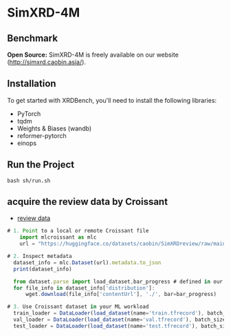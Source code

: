 
# SimXRD-4M
## Benchmark
**Open Source:**  SimXRD-4M is freely available on our website (http://simxrd.caobin.asia/).

## Installation

To get started with XRDBench, you'll need to install the following libraries:

- PyTorch
- tqdm
- Weights & Biases (wandb)
- reformer-pytorch
- einops

## Run the Project
```
bash sh/run.sh
```

## acquire the review data by Croissant

+ [review data](https://huggingface.co/datasets/caobin/SimXRDreview)


``` javascript
# 1. Point to a local or remote Croissant file
    import mlcroissant as mlc
    url = "https://huggingface.co/datasets/caobin/SimXRDreview/raw/main/simxrd_croissant.json"

# 2. Inspect metadata
  dataset_info = mlc.Dataset(url).metadata.to_json
  print(dataset_info)

  from dataset.parse import load_dataset,bar_progress # defined in our github : https://github.com/compasszzn/XRDBench/blob/main/dataset/parse.py
  for file_info in dataset_info['distribution']:
      wget.download(file_info['contentUrl'], './', bar=bar_progress)

# 3. Use Croissant dataset in your ML workload
  train_loader = DataLoader(load_dataset(name='train.tfrecord'), batch_size=args.batch_size, shuffle=True, num_workers=args.num_workers)
  val_loader = DataLoader(load_dataset(name='val.tfrecord'), batch_size=args.batch_size, shuffle=True, num_workers=args.num_workers,drop_last=False)
  test_loader = DataLoader(load_dataset(name='test.tfrecord'), batch_size=args.batch_size, shuffle=False, num_workers=args.num_workers,drop_last=False)
```
